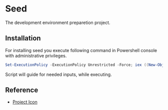 # Seed

The development environment preparetion project.

## Installation

For installing seed you execute following command in Powershell console with administrative privileges.

```powershell
Set-ExecutionPolicy -ExecutionPolicy Unrestricted -Force; iex ((New-Object System.Net.WebClient).DownloadString('https://gist.githubusercontent.com/fatihtatoglu/e8107840b2298607001f1672969ef21c/raw/d744c18e7a329bd39e4ee70e133a65df647b579d/seed.ps1'))
```

Script will guide for needed inputs, while executing.

## Reference

- [Project Icon](https://www.flaticon.com/free-icon/seed_1497611)

